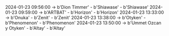2024-01-23 09:56:00 -> b'Dion Timmer' - b'Shiawase' - b'Shiawase'
2024-01-23 09:59:00 -> b'ARTBAT' - b'Horizon' - b'Horizon'
2024-01-23 13:33:00 -> b'Onuka' - b'Zenit' - b'Zenit'
2024-01-23 13:38:00 -> b'Otyken' - b'Phenomenon' - b'Phenomenon'
2024-01-23 13:50:00 -> b'Ummet Ozcan y Otyken' - b'Altay' - b'Altay'
